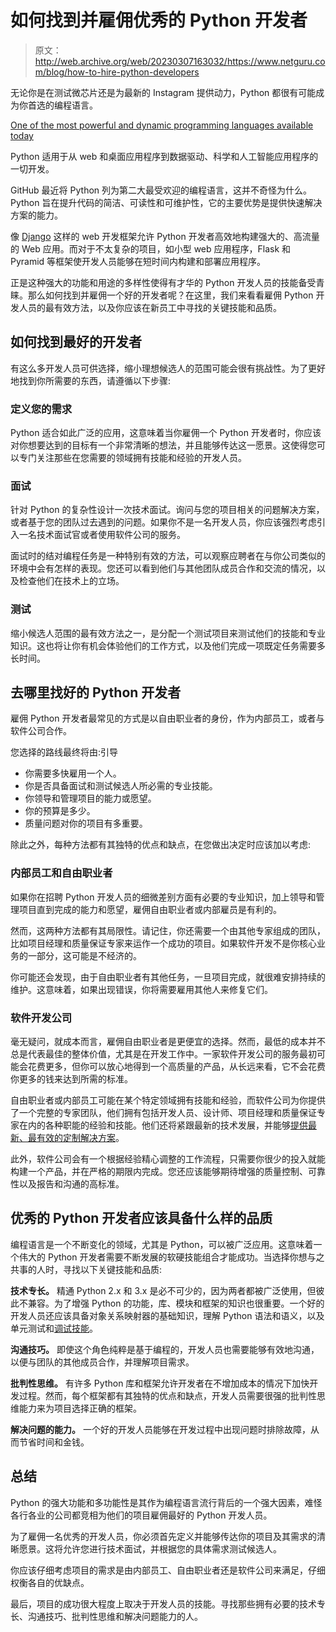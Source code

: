 # 如何找到并雇佣优秀的 Python 开发者

> 原文：<http://web.archive.org/web/20230307163032/https://www.netguru.com/blog/how-to-hire-python-developers>

 无论你是在测试微芯片还是为最新的 Instagram 提供动力，Python 都很有可能成为你首选的编程语言。

[One of the most powerful and dynamic programming languages available today](http://web.archive.org/web/20220925203000/https://www.netguru.com/blog/future-of-python)

Python 适用于从 web 和桌面应用程序到数据驱动、科学和人工智能应用程序的一切开发。

GitHub 最近将 Python 列为第二大最受欢迎的编程语言，这并不奇怪为什么。Python 旨在提升代码的简洁、可读性和可维护性，它的主要优势是提供快速解决方案的能力。

像 [Django](http://web.archive.org/web/20220925203000/https://www.netguru.com/services/django-development) 这样的 web 开发框架允许 Python 开发者高效地构建强大的、高流量的 Web 应用。而对于不太复杂的项目，如小型 web 应用程序，Flask 和 Pyramid 等框架使开发人员能够在短时间内构建和部署应用程序。

正是这种强大的功能和用途的多样性使得有才华的 Python 开发人员的技能备受青睐。那么如何找到并雇佣一个好的开发者呢？在这里，我们来看看雇佣 Python 开发人员的最有效方法，以及你应该在新员工中寻找的关键技能和品质。

## **如何找到最好的开发者**

有这么多开发人员可供选择，缩小理想候选人的范围可能会很有挑战性。为了更好地找到你所需要的东西，请遵循以下步骤:

### **定义您的需求**

Python 适合如此广泛的应用，这意味着当你雇佣一个 Python 开发者时，你应该对你想要达到的目标有一个非常清晰的想法，并且能够传达这一愿景。这使得您可以专门关注那些在您需要的领域拥有技能和经验的开发人员。

### **面试**

针对 Python 的复杂性设计一次技术面试。询问与您的项目相关的问题解决方案，或者基于您的团队过去遇到的问题。如果你不是一名开发人员，你应该强烈考虑引入一名技术面试官或者使用软件公司的服务。

面试时的结对编程任务是一种特别有效的方法，可以观察应聘者在与你公司类似的环境中会有怎样的表现。您还可以看到他们与其他团队成员合作和交流的情况，以及检查他们在技术上的立场。

### **测试**

缩小候选人范围的最有效方法之一，是分配一个测试项目来测试他们的技能和专业知识。这也将让你有机会体验他们的工作方式，以及他们完成一项既定任务需要多长时间。

## **去哪里找好的 Python 开发者**

雇佣 Python 开发者最常见的方式是以自由职业者的身份，作为内部员工，或者与软件公司合作。

您选择的路线最终将由:引导

*   你需要多快雇用一个人。
*   你是否具备面试和测试候选人所必需的专业技能。
*   你领导和管理项目的能力或愿望。
*   你的预算是多少。
*   质量问题对你的项目有多重要。

除此之外，每种方法都有其独特的优点和缺点，在您做出决定时应该加以考虑:

### **内部员工和自由职业者**

如果你在招聘 Python 开发人员的细微差别方面有必要的专业知识，加上领导和管理项目直到完成的能力和愿望，雇佣自由职业者或内部雇员是有利的。

然而，这两种方法都有其局限性。请记住，你还需要一个由其他专家组成的团队，比如项目经理和质量保证专家来运作一个成功的项目。如果软件开发不是你核心业务的一部分，这可能是不经济的。

你可能还会发现，由于自由职业者有其他任务，一旦项目完成，就很难安排持续的维护。这意味着，如果出现错误，你将需要雇用其他人来修复它们。

### **软件开发公司**

毫无疑问，就成本而言，雇佣自由职业者是更便宜的选择。然而，最低的成本并不总是代表最佳的整体价值，尤其是在开发工作中。一家软件开发公司的服务最初可能会花费更多，但你可以放心地得到一个高质量的产品，从长远来看，它不会花费你更多的钱来达到所需的标准。

自由职业者或内部员工可能在某个特定领域拥有技能和经验，而软件公司为你提供了一个完整的专家团队，他们拥有包括开发人员、设计师、项目经理和质量保证专家在内的各种职能的经验和技能。他们还将紧跟最新的技术发展，并能够[提供最新、最有效的定制解决方案](http://web.archive.org/web/20220925203000/https://www.netguru.com/services/bespoke-software-development)。

此外，软件公司会有一个根据经验精心调整的工作流程，只需要你很少的投入就能构建一个产品，并在严格的期限内完成。您还应该能够期待增强的质量控制、可靠性以及报告和沟通的高标准。

## **优秀的 Python 开发者应该具备什么样的品质**

编程语言是一个不断变化的领域，尤其是 Python，可以被广泛应用。这意味着一个伟大的 Python 开发者需要不断发展的软硬技能组合才能成功。当选择你想与之共事的人时，寻找以下关键技能和品质:

**技术专长。** 精通 Python 2.x 和 3.x 是必不可少的，因为两者都被广泛使用，但彼此不兼容。为了增强 Python 的功能，库、模块和框架的知识也很重要。一个好的开发人员还应该具备对象关系映射器的基础知识，理解 Python 语法和语义，以及单元测试和[调试技能](http://web.archive.org/web/20220925203000/https://www.netguru.com/blog/debugging-python-pdb)。

**沟通技巧。** 即使这个角色纯粹是基于编程的，开发人员也需要能够有效地沟通，以便与团队的其他成员合作，并理解项目需求。

**批判性思维。** 有许多 Python 库和框架允许开发者在不增加成本的情况下加快开发过程。然而，每个框架都有其独特的优点和缺点，开发人员需要很强的批判性思维能力来为项目选择正确的框架。

**解决问题的能力。** 一个好的开发人员能够在开发过程中出现问题时排除故障，从而节省时间和金钱。

## **总结**

Python 的强大功能和多功能性是其作为编程语言流行背后的一个强大因素，难怪各行各业的公司都竞相为他们的项目雇佣最好的 Python 开发人员。

为了雇佣一名优秀的开发人员，你必须首先定义并能够传达你的项目及其需求的清晰愿景。这将允许您进行技术面试，并根据您的具体需求测试候选人。

你应该仔细考虑项目的需求是由内部员工、自由职业者还是软件公司来满足，仔细权衡各自的优缺点。

最后，项目的成功很大程度上取决于开发人员的技能。寻找那些拥有必要的技术专长、沟通技巧、批判性思维和解决问题能力的人。